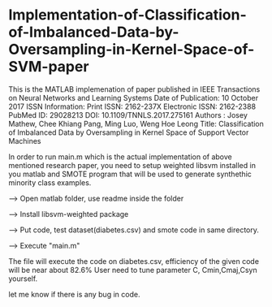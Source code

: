 # Implementation-of-Classification-of-Imbalanced-Data-by-Oversampling-in-Kernel-Space-of-SVM-paper
This is the MATLAB implemenation of paper published in  IEEE Transactions on Neural Networks and Learning Systems  Date of Publication: 10 October 2017   ISSN Information: Print ISSN: 2162-237X Electronic ISSN: 2162-2388 PubMed ID: 29028213   DOI: 10.1109/TNNLS.2017.275161
Authors : Josey Mathew, Chee Khiang Pang, Ming Luo, Weng Hoe Leong
Title: Classification of Imbalanced Data by Oversampling in Kernel Space of Support Vector Machines

In order to run main.m which is the actual implementation of above mentioned research paper, you need to setup weighted libsvm installed in you matlab and SMOTE program that will be used to generate synthethic minority class examples.

--> Open matlab folder, use readme inside the folder


--> Install libsvm-weighted package


--> Put code, test dataset(diabetes.csv) and smote code in same directory.


--> Execute "main.m" 


The file will execute the code on diabetes.csv, efficiency of the given code will be near about 82.6%
User need to tune parameter C, Cmin,Cmaj,Csyn yourself.

let me know if there is any bug in code.

